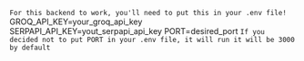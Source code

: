 `For this backend to work, you'll need to put this in your .env file!`
GROQ_API_KEY=your_groq_api_key
SERPAPI_API_KEY=yout_serpapi_api_key
PORT=desired_port 
`If you decided not to put PORT in your .env file, it will run it will be 3000 by default`
